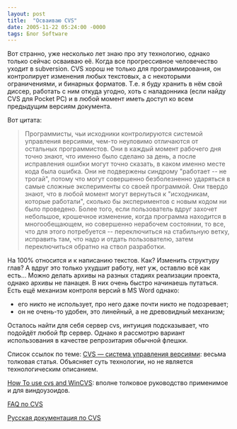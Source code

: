 ```yaml
---
layout: post
title:  "Осваиваю CVS"
date: 2005-11-22 05:24:00 -0000
tags: Блог Software
---
```


Вот странно, уже несколько лет знаю про эту технологию, однако только сейчас осваиваю её. Когда все прогрессивное человечество уходит в subversion. CVS хорош не только для программирования, он контролирует изменения любых текстовых, а с некоторыми ограничениями, и бинарных форматов. Т.е. я буду хранить в нём свой диссер, работать с ним откуда угодно, хоть с наладонника (если найду CVS для Pocket PC) и в любой момент иметь доступ ко всем предыдущим версиям документа.

Вот цитата:

> Программисты, чьи исходники контролируются системой управления версиями, чем-то неуловимо отличаются от остальных программистов. Они в каждый момент рабочего дня точно знают, что именно было сделано за день, а после исправления ошибки могут точно сказать, в каком именно месте кода была ошибка. Они не подвержены синдрому "работает -- не трогай", потому что могут совершенно безболезненно ударяться в самые сложные эксперименты со своей программой. Они твердо знают, что в любой момент могут вернуться к "исходникам, которые работали", сколько бы экспериментов с новым кодом ни было проведено. Более того, если пользователь вдруг захочет небольшое, крошечное изменение, когда программа находится в многообещающем, но совершенно нерабочем состоянии, то все, что для этого потребуется -- переключиться на стабильную ветку, исправить там, что надо и отдать пользователю, затем переключиться обратно на ствол разработки.

На 100% относится и к написанию текстов. Как? Изменить структуру глав? А вдруг это только ухудшит работу, нет уж, оставлю всё как есть... Можно делать архивы на разных стадиях реализации проекта, однако архивы не панацея. В них очень быстро начинаешь путаться. Есть ещё механизм контроля версий в MS Word однако:

- его никто не использует, про него даже почти никто не подозревает;
- он не очень-то удобен, это линейный, а не древовидный механизм;

Осталось найти для себя сервер cvs, интуиция подсказывает, что подойдёт любой ftp сервер. Однако я рассмотрю вариант использования в качестве репрозитария обычной флешки.

Список ссылок по теме:
<a href="http://alexm.here.ru/cvs-ru/article.html">CVS — система управления версиями</a>: весьма толковая статья. Объясняет суть технологии, но не является технологическим описанием.

<a href="http://www.akadia.com/services/cvs_howto.html">How To use cvs and WinCVS</a>: вполне толковое руководство применимое и для виндоузоидов.

<a href="http://ximbiot.com/cvs/wiki/index.php?title=CVS_FAQ">FAQ по CVS</a>

<a href="http://alexm.here.ru/cvs-ru/">Русская документация по CVS</a>